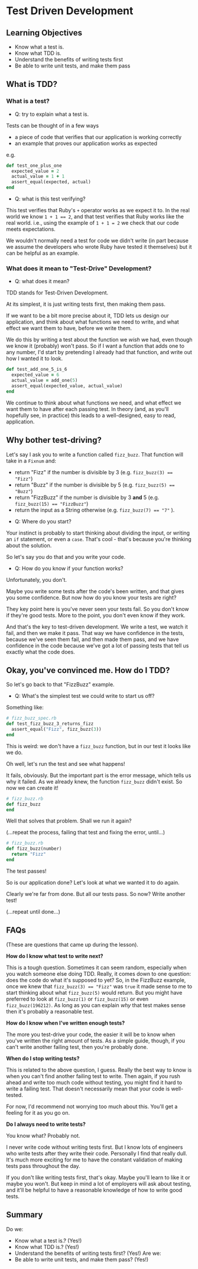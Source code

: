 # Test Driven Development

## Learning Objectives

- Know what a test is.
- Know what TDD is.
- Understand the benefits of writing tests first
- Be able to write unit tests, and make them pass

## What is TDD?

### What is a test?

* Q: try to explain what a test is.

Tests can be thought of in a few ways
- a piece of code that verifies that our application is working correctly
- an example that proves our application works as expected

e.g.

``` ruby
def test_one_plus_one
  expected_value = 2
  actual_value = 1 + 1
  assert_equal(expected, actual)
end
```

* Q: what is this test verifying?

This test verifies that Ruby's `+` operator works as we expect it to. In the real
world we know `1 + 1 == 2`, and that test verifies that Ruby works like the real
world. i.e., using the example of `1 + 1 = 2` we check that our code meets
expectations.

We wouldn't normally need a test for code we didn't write (in part because we
assume the developers who wrote Ruby have tested it themselves) but it can
be helpful as an example.

### What does it mean to "Test-Drive" Development?

* Q: what does it mean?

TDD stands for Test-Driven Development.

At its simplest, it is just writing tests first, then making them pass.

If we want to be a bit more precise about it, TDD lets us design our application,
and think about what functions we need to write, and what effect we want them to
have, before we write them.

We do this by writing a test about the function we *wish* we had, even though
we know it (probably) won't pass. So if I want a function that adds one to any
number, I'd start by pretending I already had that function, and write out
how I wanted it to look.

``` ruby
def test_add_one_5_is_6
  expected_value = 6
  actual_value = add_one(5)
  assert_equal(expected_value, actual_value)
end
```

We continue to think about what functions we need, and what effect we want them
to have after each passing test. In theory (and, as you'll hopefully see, in
practice) this leads to a well-designed, easy to read, application.

## Why bother test-driving?

Let's say I ask you to write a function called `fizz_buzz`.
That function will take in a `Fixnum` and:

- return "Fizz" if the number is divisible by 3 (e.g. `fizz_buzz(3) == "Fizz"`)
- return "Buzz" if the number is divisible by 5 (e.g. `fizz_buzz(5) == "Buzz"`)
- return "FizzBuzz" if the number is divisible by 3 **and** 5 (e.g. `fizz_buzz(15) == "FizzBuzz"`)
- return the input as a String otherwise (e.g. `fizz_buzz(7) == "7"` ).

* Q: Where do you start?

Your instinct is probably to start thinking about dividing the input, or writing
an `if` statement, or even a `case`. That's cool - that's because you're thinking
about the solution.

So let's say you do that and you write your code.

* Q: How do you know if your function works?

Unfortunately, you don't.

Maybe you write some tests after the code's been written, and that gives you
some confidence. But now how do you know your tests are right?

They key point here is you've never seen your tests fail. So you don't know if
they're good tests. More to the point, you don't even know if they work.

And that's the key to test-driven development. We write a test, we watch it fail,
and then we make it pass. That way we have confidence in the tests, because we've
seen them fail, and then made them pass, and we have confidence in the code
because we've got a lot of passing tests that tell us exactly what the code does.

## Okay, you've convinced me. How do I TDD?

So let's go back to that "FizzBuzz" example.

* Q: What's the simplest test we could write to start us off?

Something like:
``` ruby
# fizz_buzz_spec.rb
def test_fizz_buzz_3_returns_fizz
  assert_equal("Fizz", fizz_buzz(3))
end
```

This is weird: we don't have a `fizz_buzz` function, but in our test it looks
like we do.

Oh well, let's run the test and see what happens!

It fails, obviously. But the important part is the error message, which tells us
why it failed. As we already knew, the function `fizz_buzz` didn't exist. So now
we can create it!

``` ruby
# fizz_buzz.rb
def fizz_buzz
end
```

Well that solves that problem. Shall we run it again?

(...repeat the process, failing that test and fixing the error, until...)

``` ruby
# fizz_buzz.rb
def fizz_buzz(number)
  return "Fizz"
end
```

The test passes!

So is our application done? Let's look at what we wanted it to do again.

Clearly we're far from done. But all our tests pass. So now? Write another test!

(...repeat until done...)

## FAQs

(These are questions that came up during the lesson).

**How do I know what test to write next?**

This is a tough question. Sometimes it can seem random, especially when you
watch someone else doing TDD. Really, it comes down to one question: does
the code do what it's supposed to yet? So, in the FizzBuzz example, once we
knew that `fizz_buzz(3) == "Fizz"` was `true` it made sense to me to start thinking
about what `fizz_buzz(5)` would return. But you might have preferred to look
at `fizz_buzz(1)` or `fizz_buzz(15)` or even `fizz_buzz(196212)`. As long as you
can explain *why* that test makes sense then it's probably a reasonable test.

**How do I know when I've written enough tests?**

The more you test-drive your code, the easier it will be to know when you've written
the right amount of tests. As a simple guide, though, if you can't write another
failing test, then you're probably done.

**When do I stop writing tests?**

This is related to the above question, I guess. Really the best way to know is
when you can't find another failing test to write. Then again, if you rush ahead
and write too much code without testing, you might find it hard to write a failing
test. That doesn't necessarily mean that your code is well-tested.

For now, I'd recommend not worrying too much about this. You'll get a feeling for
it as you go on.

**Do I always need to write tests?**

You know what? Probably not.

I never write code without writing tests first. But I know lots of engineers who
write tests after they write their code. Personally I find that really dull.
It's much more exciting for me to have the constant validation of making tests pass
throughout the day.

If you don't like writing tests first, that's okay. Maybe you'll learn to like it
or maybe you won't. But keep in mind a lot of employers will ask about testing,
and it'll be helpful to have a reasonable knowledge of how to write good tests.

## Summary

Do we:
- Know what a test is.? (Yes!)
- Know what TDD is.? (Yes!)
- Understand the benefits of writing tests first? (Yes!)
Are we:
- Be able to write unit tests, and make them pass? (Yes!)
